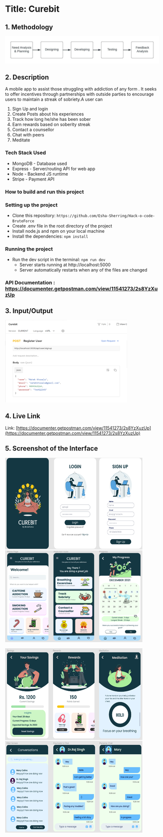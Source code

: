 # Title: Curebit

## 1. Methodology
![](methodology.jpeg)

## 2. Description
A mobile app to assist those struggling with addiction of any form . It seeks to offer incentives through partnerships with outside parties to encourage users to maintain a streak of sobriety.A user can 
1. Sign Up and login
2. Create Posts about his experiences
3. Track how long he/she has been sober
4. Earn rewards based on soberity streak
5. Contact a counsellor
6. Chat with peers
7. Meditate 

### Tech Stack Used

- MongoDB - Database used
- Express - Server/routing API for web app
- Node - Backend JS runtime
- Stripe - Payment API

### How to build and run this project

### Setting up the project

- Clone this repository: `https://github.com/Esha-Sherring/Hack-o-code-BruteForce`
- Create .env file in the root directory of the project
- Install node.js and npm on your local machine
- Install the dependencies: `npm install`

### Running the project

- Run the dev script in the terminal: `npm run dev`
  - Server starts running at http://localhost:5000
  - Server automatically restarts when any of the files are changed
  
### API Documentation : https://documenter.getpostman.com/view/11541273/2s8YzXuzUp
  
## 3. Input/Output
<img src="https://github.com/Esha-Sherring/Hack-o-code-BruteForce/blob/master/CurebitIO.PNG" width="400" height="270" />

## 4. Live Link
Link: [https://documenter.getpostman.com/view/11541273/2s8YzXuzUp](https://documenter.getpostman.com/view/11541273/2s8YzXuzUp)

## 5. Screenshot of the Interface

<p float="left">
<img src="https://github.com/Esha-Sherring/Hack-o-code-BruteForce/blob/master/S1.PNG" width="450" height="300" />&nbsp;&nbsp;&nbsp;&nbsp;&nbsp;&nbsp;&nbsp;&nbsp;<img src="https://github.com/Esha-Sherring/Hack-o-code-BruteForce/blob/master/S2.PNG" width="450" height="300" />&nbsp;&nbsp;&nbsp;&nbsp;&nbsp;&nbsp;&nbsp;&nbsp; 
<br>
<br>
<img src="https://github.com/Esha-Sherring/Hack-o-code-BruteForce/blob/master/S3.PNG" width="450" height="300" />&nbsp;&nbsp;&nbsp;&nbsp;&nbsp;&nbsp;&nbsp;&nbsp;<img src="https://github.com/Esha-Sherring/Hack-o-code-BruteForce/blob/master/S%23.PNG" width="450" height="300" />&nbsp;&nbsp;&nbsp;&nbsp;&nbsp;&nbsp;&nbsp;&nbsp;   
</p>


